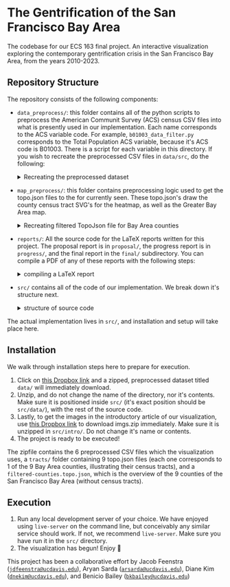 # The Gentrification of the San Francisco Bay Area 

The codebase for our ECS 163 final project. An interactive visualization exploring the contemporary gentrification crisis in the San Francisco Bay Area, from the years 2010-2023.

## Repository Structure

The repository consists of the following components:

- `data_preprocess/`: this folder contains all of the python scripts to preprocess the American Communit Survey (ACS) census CSV files into what is presently used in our implementation. Each name corresponds to the ACS variable code. For example, `b01003_data_filter.py` corresponds to the Total Population ACS variable, because it's ACS code is B01003. There is a script for each variable in this directory. If you wish to recreate the preprocessed CSV files in `data/src`, do the following:
  
  <details>
  <summary>Recreating the preprocessed dataset</summary>

    1. Navigate to the ACS Data Tables Portal linked [here](https://data.census.gov/).
    2. Enter an ACS code into the search bar, individually: B01003, S1901, S2506, B25064, B25002, or S1501. The following steps apply for _one_ of these ACS Data Table codes, and can be recreated for any of them.
    3.  For a given ACS code, click on the first search result.
    4.  Navigate to **Filters** on the lefthand-side of the GUI.
    5.  Then, navigate to **Census Tract** under the **Geographies** toggle.
    6.  Navigate to **California**. It will now show all counties in CA by census tract.
    7.  Click on one of the 9 Bay Area Counties: Alameda, Contra Costa, Marin, Napa, San Francisco, San Mateo, Santa Clara, Solano or Sonoma.
    8.  Checkmark the **All Census Tracts** option for the given county.
    9.  Redirect to the **California** county page. Repeat steps 7-8 above until all 9 Bay Area counties are accounted
    10.  For the given ACS code, you should see 10 filters at the filter widget, if you've toggled the census tracts of all 9 counties.
    11.  Download the ACS Data Table as a zip file. It will contain several Data, Metadata, and Text CSV files.
    12.  Ensure all of these files are positioned in the same working directory as the corresponding python data filter script. We suggest unzipping the data table in `data_preprocess/`. Run the script (`python3 b01003_data_filter.py` for instance, if B01003 is the current ACS code being queried). It will generate a single CSV file. Pandas is a required package, so make sure you have installed it with `pip` in a local environment. `python3 -m venv venv`, followed by `source venv/bin/activate`, and lastly `pip install pandas`. You are ready to run the script!
    13.  Make sure this CSV file is then moved to the `src/data/` directory, creating it if necessary.
    14.  Repeat steps 2-13 until there is 6 CSV files in `src/data/`. This is the complete preprocessed dataset.
    15.  Now take a break. You've earned it!
  </details>

- `map_preprocess/`: this folder contains preprocessing logic used to get the topo.json files to the for currently seen. These topo.json's draw the county census tract SVG's for
  the heatmap, as well as the Greater Bay Area map.

    <details>
    <summary>Recreating filtered TopoJson file for Bay Area counties</summary>

    1. Navigate to [this github repo](https://github.com/jethin/us-counties-tracts-topojson) containing topojson files for all counties and tracts across america.
    2. The county maps are separated by state. Since California is the 6th state when ordered alphabetically, download 06.topo.json from the counties folder
    3. After downloading, put the topo.json file in the `map_preprocess/counties/` working directory before running `filter.js` (in the same directory), which will filter and select only the bay area counties from all the counties in California.
    4. Now you will have a new file, `filtered-countied.topo.json`. Move this to the `src/data/` folder.
    5. Next, download `tracts.zip` from [the same repo](https://github.com/jethin/us-counties-tracts-topojson).
    6. Unzipping the file, each topo.json file in the folder will correspond to a county in the U.S and is named as the counties FIPS identification code.
    7. You will need to copy the cooresponding files to the following county FIPS codes and put them in the `src/data/tracts/` directory:
    06001, 06013, 06041, 06055, 06075, 06081, 06085, 06095, 06097. These correspond to the 9 Bay Area counties.
    8. And you are finished!
    </details>

- `reports/`: All the source code for the LaTeX reports written for this project. The proposal report is in `proposal/`, the progress report is in `progress/`, and the final report in the `final/` subdirectory. You can compile a PDF of any of these reports with the following steps:

  <details>
  <summary>compiling a LaTeX report</summary>

    1. Navigate to the given parent subdirectory (`proposal/` for the proposal report, and so on) 
    2. Use [this Dropbox link](https://www.dropbox.com/scl/fi/1mdkwptqvdwjf6t91ekvv/imgs.zip?rlkey=94rwuuueltidle266ql889hvw&st=52qckpk2&dl=1) to download `imgs.zip` immediately. Make sure it is unzipped in `reports/`, not the parent subdirectory. Do not change it's name or contents. This only needs to be done once for all reports!
    3. Use whichever approach you desire to compile main.tex. We used `pdflatex main.tex` followed by `bibtex main` (to generate the references), and one more `pdflatex main.tex`. The report will be `main.pdf`.
    4. Apply these steps to any of the LaTeX reports.

  </details>

- `src/` contains all of the code of our implementation. We break down it's structure next.
  <details>
  <summary>structure of source code</summary>

    1. `index.html` is the landing html page; the introductory article is called from here, and we set up a few dependencies.
    2. `style.css` is general styling used throughout the repository; a few basic essential stylings.
    3. `intro/` contains all the code for the article, which is what the user sees when they boot `src/`
        - `intro.html` is the source code for the article
        - `intro.css` includes stylings for the article; namely the images and the table
        - `intro.js` is a simple event handler that loads the article from `index.html`
    4. `vis/` contains all the code for the main Bay Area Map, which is the next part of the visualization (after clicking off the article)
        - `vis.html` is where the map is loaded in. It also has event logic to move to counties.
        - `vis.js` is the logic which handles this click functionality for the counties, as well as tooltipping.
        - `vis.css` is styling for the Bay Area map
    5. `county/` is the meat of our code; this is where all of the visualizations for a given county are housed.
        - `county.html` contains all the svg containers for the heatmap, timeline slider, stream graph, bar chart, and annotations.
        - `county.js` is the most complicated script in the whole project. It draws the heatmap, and has imported methods that handle the
         dashboard visualizations & contents. Also reads in the CSV file. Most of the runtime is called in the `init()` function, and much 
         of the event handling is routed through the timeline slider.
        - `county.css` contains styling for the county view.
        - `values.js` has some large constant attributes that are exported to JavaScript files in `county/`
        - `dashboards/` has all the JavaScript files for the individual visualizations. `annotations.js` handles the timeline annotations, 
        `heatMap.js` handles the heatmap functionality and calculates the values, `medianTable.js` generates the median table in the lower
        right corner. `streamGraph.js` contains the method to generate the stream graph.

  </details>
 
The actual implementation lives in `src/`, and installation and setup will take place here.

## Installation

We walk through installation steps here to prepare for execution.

1. Click on [this Dropbox link](https://www.dropbox.com/scl/fi/jtcbccn71sqrpvz7lwz4y/data.zip?rlkey=v8kzu64khyhtmhlhn6fju69e5&st=8f906n0z&dl=1) and a zipped, preprocessed dataset titled `data/` will immediately download.
2. Unzip, and do not change the name of the directory, nor it's contents. Make sure it is positioned inside `src/` (it's exact position should be `src/data/`), with the rest of the source code.
3. Lastly, to get the images in the introductory article of our visualization, use [this Dropbox link](https://www.dropbox.com/scl/fi/oxvyd2i33sdjcjdkzhb5v/imgs.zip?rlkey=t4qnf6sf5zd832cjiqj647dub&st=3g5rytn2&dl=1) to download imgs.zip immediately. Make sure it is unzipped in `src/intro/`. Do not change it's name or contents.
3. The project is ready to be executed!

The zipfile contains the 6 preprocessed CSV files which the visualization uses, a `tracts/` folder containing 9 topo.json files (each one corresponds to 1 of the 9 Bay Area counties, illustrating their census tracts), and a `filtered-counties.topo.json`, which is the overview of the 9 counties of the San Francisco Bay Area (without census tracts). 

## Execution

1. Run any local development server of your choice. We have enjoyed using `live-server` on the command line, but conceivably any similar service should work. If not, we recommend `live-server`. Make sure you have run it in the `src/` directory.
2. The visualization has begun! Enjoy 🙂

This project has been a collaborative effort by Jacob Feenstra ([`jdfeenstra@ucdavis.edu`](jdfeenstra@ucdavis.edu)), Aryan Sarda ([`arsarda@ucdavis.edu`](arsarda@ucdavis.edu)), Diane Kim ([`dnekim@ucdavis.edu`](dnekim@ucdavis.edu)), and Benicio Bailey ([`bkbailey@ucdavis.edu`](bkbailey@ucdavis.edu))
